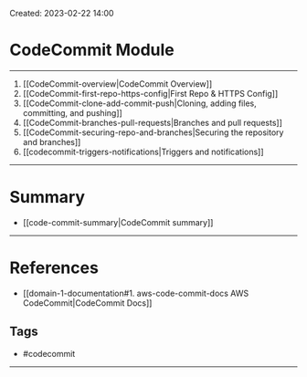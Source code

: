 Created: 2023-02-22 14:00
# CodeCommit Module
---
1. [[CodeCommit-overview|CodeCommit Overview]]
2. [[CodeCommit-first-repo-https-config|First Repo & HTTPS Config]]
3. [[CodeCommit-clone-add-commit-push|Cloning, adding files, committing, and pushing]]
4. [[CodeCommit-branches-pull-requests|Branches and pull requests]]
5. [[CodeCommit-securing-repo-and-branches|Securing the repository and branches]]
6. [[codecommit-triggers-notifications|Triggers and notifications]]
---
# Summary
- [[code-commit-summary|CodeCommit summary]]
---
# References
- [[domain-1-documentation#1. aws-code-commit-docs AWS CodeCommit|CodeCommit Docs]]

## Tags
- #codecommit 
---